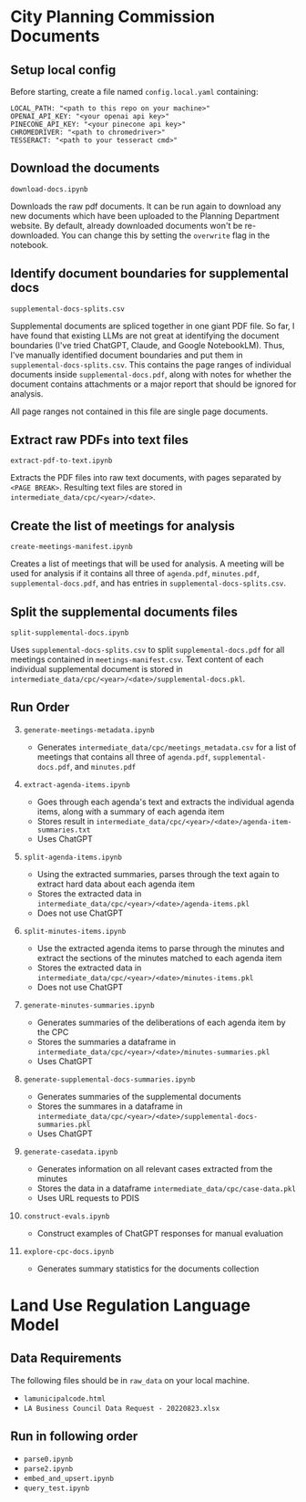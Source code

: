 # City Planning Commission Documents

## Setup local config

Before starting, create a file named `config.local.yaml` containing:

```
LOCAL_PATH: "<path to this repo on your machine>"
OPENAI_API_KEY: "<your openai api key>"
PINECONE_API_KEY: "<your pinecone api key>"
CHROMEDRIVER: "<path to chromedriver>"
TESSERACT: "<path to your tesseract cmd>"
```

## Download the documents

`download-docs.ipynb`

Downloads the raw pdf documents. It can be run again to download any new documents which have been uploaded to the Planning Department website. By default, already downloaded documents won't be re-downloaded. You can change this by setting the `overwrite` flag in the notebook.

## Identify document boundaries for supplemental docs

`supplemental-docs-splits.csv`

Supplemental documents are spliced together in one giant PDF file. So far, I have found that existing LLMs are not great at identifying the document boundaries (I've tried ChatGPT, Claude, and Google NotebookLM). Thus, I've manually identified document boundaries and put them in `supplemental-docs-splits.csv`. This contains the page ranges of individual documents inside `supplemental-docs.pdf`, along with notes for whether the document contains attachments or a major report that should be ignored for analysis.

All page ranges not contained in this file are single page documents.

## Extract raw PDFs into text files

`extract-pdf-to-text.ipynb`

Extracts the PDF files into raw text documents, with pages separated by `<PAGE BREAK>`. Resulting text files are stored in `intermediate_data/cpc/<year>/<date>`.

## Create the list of meetings for analysis

`create-meetings-manifest.ipynb`

Creates a list of meetings that will be used for analysis. A meeting will be used for analysis if it contains all three of `agenda.pdf`, `minutes.pdf`, `supplemental-docs.pdf`, and has entries in `supplemental-docs-splits.csv`.

## Split the supplemental documents files

`split-supplemental-docs.ipynb`

Uses `supplemental-docs-splits.csv` to split `supplemental-docs.pdf` for all meetings contained in `meetings-manifest.csv`. Text content of each individual supplemental document is stored in `intermediate_data/cpc/<year>/<date>/supplemental-docs.pkl`.





## Run Order


3. `generate-meetings-metadata.ipynb`
    - Generates `intermediate_data/cpc/meetings_metadata.csv` for a list of meetings that contains all three of `agenda.pdf`, `supplemental-docs.pdf`, and `minutes.pdf`
  
4. `extract-agenda-items.ipynb`
    - Goes through each agenda's text and extracts the individual agenda items, along with a summary of each agenda item
    - Stores result in `intermediate_data/cpc/<year>/<date>/agenda-item-summaries.txt`
    - Uses ChatGPT

5. `split-agenda-items.ipynb`
    - Using the extracted summaries, parses through the text again to extract hard data about each agenda item
    - Stores the extracted data in `intermediate_data/cpc/<year>/<date>/agenda-items.pkl`
    - Does not use ChatGPT

6. `split-minutes-items.ipynb`
    - Use the extracted agenda items to parse through the minutes and extract the sections of the minutes matched to each agenda item
    - Stores the extracted data in `intermediate_data/cpc/<year>/<date>/minutes-items.pkl`
    - Does not use ChatGPT

7. `generate-minutes-summaries.ipynb`
    - Generates summaries of the deliberations of each agenda item by the CPC
    - Stores the summaries a dataframe in `intermediate_data/cpc/<year>/<date>/minutes-summaries.pkl`
    - Uses ChatGPT

8. `generate-supplemental-docs-summaries.ipynb`
    - Generates summaries of the supplemental documents
    - Stores the summares in a dataframe in `intermediate_data/cpc/<year>/<date>/supplemental-docs-summaries.pkl`
    - Uses ChatGPT

9. `generate-casedata.ipynb`
    - Generates information on all relevant cases extracted from the minutes
    - Stores the data in a dataframe `intermediate_data/cpc/case-data.pkl`
    - Uses URL requests to PDIS

10. `construct-evals.ipynb`
    - Construct examples of ChatGPT responses for manual evaluation
    
11. `explore-cpc-docs.ipynb`
    - Generates summary statistics for the documents collection 

# Land Use Regulation Language Model

## Data Requirements

The following files should be in `raw_data` on your local machine.

- `lamunicipalcode.html`
- `LA Business Council Data Request - 20220823.xlsx`

## Run in following order
- `parse0.ipynb`
- `parse2.ipynb`
- `embed_and_upsert.ipynb`
- `query_test.ipynb`

